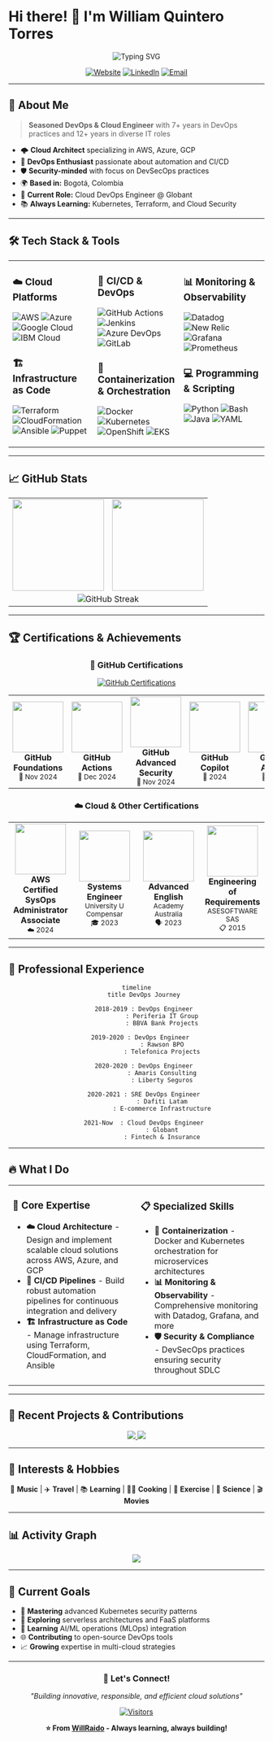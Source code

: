 <!--
**WillRaido/WillRaido** is a ✨ _special_ ✨ repository because its `README.md` (this file) appears on your GitHub profile.

Here are some ideas to get you started:

- 🔭 I’m currently working on ...
- 🌱 I’m currently learning ...
- 👯 I’m looking to collaborate on ...
- 🤔 I’m looking for help with ...
- 💬 Ask me about ...
- 📫 How to reach me: ...
- 😄 Pronouns: ...
- ⚡ Fun fact: ...
-->
# Hi there! 👋 I'm William Quintero Torres

<div align="center">
  <img src="https://readme-typing-svg.herokuapp.com?font=Fira+Code&size=22&duration=3000&pause=1000&color=00D9FF&center=true&vCenter=true&width=435&lines=Cloud+DevOps+Engineer;Site+Reliability+Engineer;AWS+Certified+SysOps;7%2B+Years+Experience;Passionate+about+Cloud+%26+DevOps" alt="Typing SVG" />
</div>

<div align="center">
  
[![Website](https://img.shields.io/badge/Website-williamquintero.com-blue?style=for-the-badge&logo=google-chrome&logoColor=white)](https://www.williamquintero.com)
[![LinkedIn](https://img.shields.io/badge/LinkedIn-Connect-0077B5?style=for-the-badge&logo=linkedin&logoColor=white)](https://linkedin.com/in/williamquintero)
[![Email](https://img.shields.io/badge/Email-iwillraido%40gmail.com-D14836?style=for-the-badge&logo=gmail&logoColor=white)](mailto:iwillraido@gmail.com)

</div>

---

## 🚀 About Me

> **Seasoned DevOps & Cloud Engineer** with 7+ years in DevOps practices and 12+ years in diverse IT roles

- 🌩️ **Cloud Architect** specializing in AWS, Azure, GCP
- 🔧 **DevOps Enthusiast** passionate about automation and CI/CD
- 🛡️ **Security-minded** with focus on DevSecOps practices  
- 🌍 **Based in:** Bogotá, Colombia
- 🎯 **Current Role:** Cloud DevOps Engineer @ Globant
- 📚 **Always Learning:** Kubernetes, Terraform, and Cloud Security

---

## 🛠️ Tech Stack & Tools

<table align="center">
<tr>
<td valign="top" width="33%">

### ☁️ Cloud Platforms
![AWS](https://img.shields.io/badge/AWS-232F3E?style=for-the-badge&logo=amazon-aws&logoColor=white)
![Azure](https://img.shields.io/badge/Microsoft_Azure-0089D0?style=for-the-badge&logo=microsoft-azure&logoColor=white)
![Google Cloud](https://img.shields.io/badge/Google_Cloud-4285F4?style=for-the-badge&logo=google-cloud&logoColor=white)
![IBM Cloud](https://img.shields.io/badge/IBM_Cloud-1261FE?style=for-the-badge&logo=ibm-cloud&logoColor=white)

### 🏗️ Infrastructure as Code
![Terraform](https://img.shields.io/badge/Terraform-623CE4?style=for-the-badge&logo=terraform&logoColor=white)
![CloudFormation](https://img.shields.io/badge/CloudFormation-FF9900?style=for-the-badge&logo=amazon-aws&logoColor=white)
![Ansible](https://img.shields.io/badge/Ansible-EE0000?style=for-the-badge&logo=ansible&logoColor=white)
![Puppet](https://img.shields.io/badge/Puppet-FFAE1A?style=for-the-badge&logo=puppet&logoColor=black)

</td>
<td valign="top" width="33%">

### 🔄 CI/CD & DevOps
![GitHub Actions](https://img.shields.io/badge/GitHub_Actions-2088FF?style=for-the-badge&logo=github-actions&logoColor=white)
![Jenkins](https://img.shields.io/badge/Jenkins-D24939?style=for-the-badge&logo=jenkins&logoColor=white)
![Azure DevOps](https://img.shields.io/badge/Azure_DevOps-0078D7?style=for-the-badge&logo=azure-devops&logoColor=white)
![GitLab](https://img.shields.io/badge/GitLab-FCA326?style=for-the-badge&logo=gitlab&logoColor=white)

### 🐳 Containerization & Orchestration
![Docker](https://img.shields.io/badge/Docker-2496ED?style=for-the-badge&logo=docker&logoColor=white)
![Kubernetes](https://img.shields.io/badge/Kubernetes-326CE5?style=for-the-badge&logo=kubernetes&logoColor=white)
![OpenShift](https://img.shields.io/badge/OpenShift-EE0000?style=for-the-badge&logo=red-hat-open-shift&logoColor=white)
![EKS](https://img.shields.io/badge/Amazon_EKS-FF9900?style=for-the-badge&logo=amazon-eks&logoColor=white)

</td>
<td valign="top" width="33%">

### 📊 Monitoring & Observability
![Datadog](https://img.shields.io/badge/Datadog-632CA6?style=for-the-badge&logo=datadog&logoColor=white)
![New Relic](https://img.shields.io/badge/New_Relic-008C99?style=for-the-badge&logo=new-relic&logoColor=white)
![Grafana](https://img.shields.io/badge/Grafana-F46800?style=for-the-badge&logo=grafana&logoColor=white)
![Prometheus](https://img.shields.io/badge/Prometheus-E6522C?style=for-the-badge&logo=prometheus&logoColor=white)

### 💻 Programming & Scripting
![Python](https://img.shields.io/badge/Python-3776AB?style=for-the-badge&logo=python&logoColor=white)
![Bash](https://img.shields.io/badge/Bash-4EAA25?style=for-the-badge&logo=gnu-bash&logoColor=white)
![Java](https://img.shields.io/badge/Java-ED8B00?style=for-the-badge&logo=java&logoColor=white)
![YAML](https://img.shields.io/badge/YAML-CB171E?style=for-the-badge&logo=yaml&logoColor=white)

</td>
</tr>
</table>

---

## 📈 GitHub Stats

<div align="center">
<table>
<tr>
<td align="center" width="50%">
<img height="180em" src="https://github-readme-stats.vercel.app/api?username=WillRaido&show_icons=true&theme=tokyonight&include_all_commits=true&count_private=true"/>
</td>
<td align="center" width="50%">
<img height="180em" src="https://github-readme-stats.vercel.app/api/top-langs/?username=WillRaido&layout=compact&langs_count=8&theme=tokyonight"/>
</td>
</tr>
<tr>
<td colspan="2" align="center">
<img src="https://github-readme-streak-stats.herokuapp.com/?user=WillRaido&theme=tokyonight" alt="GitHub Streak" />
</td>
</tr>
</table>
</div>

---

## 🏆 Certifications & Achievements

<div align="center">

### 🐙 GitHub Certifications
[![GitHub Certifications](https://img.shields.io/badge/GitHub-5_Certifications-181717?style=for-the-badge&logo=github&logoColor=white)](https://github.com/WillRaido)

<table>
<tr>
<td align="center" width="20%">
<a href="https://www.credly.com/badges/github-foundations">
<img src="https://images.credly.com/size/340x340/images/024d0122-724d-4c5a-bd83-cfe3c4b7a073/image.png" width="100" height="100"/>
</a>
<br><strong>GitHub Foundations</strong>
<br><sub>🏅 Nov 2024</sub>
</td>
<td align="center" width="20%">
<a href="https://www.credly.com/badges/github-actions">
<img src="https://images.credly.com/size/340x340/images/89efc3e7-842b-4790-b09b-9ea5efc71ec3/image.png" width="100" height="100"/>
</a>
<br><strong>GitHub Actions</strong>
<br><sub>🏅 Dec 2024</sub>
</td>
<td align="center" width="20%">
<a href="https://www.credly.com/badges/github-advanced-security">
<img src="https://images.credly.com/size/340x340/images/c9ed294b-f8ac-48fa-a8c3-96dab1f110f2/image.png" width="100" height="100"/>
</a>
<br><strong>GitHub Advanced Security</strong>
<br><sub>🏅 Nov 2024</sub>
</td>
<td align="center" width="20%">
<a href="https://www.credly.com/badges/github-copilot">
<img src="https://images.credly.com/size/340x340/images/6b924fae-3cd7-4233-b012-97413c62c85d/blob" width="100" height="100"/>
</a>
<br><strong>GitHub Copilot</strong>
<br><sub>🏅 2024</sub>
</td>
<td align="center" width="20%">
<a href="https://www.credly.com/badges/github-admin">
<img src="https://images.credly.com/size/340x340/images/34880f37-8ec8-4542-a78a-73ba6647208e/image.png" width="100" height="100"/>
</a>
<br><strong>GitHub Admin</strong>
<br><sub>🏅 2024</sub>
</td>
</tr>
</table>

### ☁️ Cloud & Other Certifications

<table>
<tr>
<td align="center" width="25%">
<a href="https://www.credly.com/badges/aws-certified-sysops-administrator-associate">
<img src="https://images.credly.com/images/f0d3fbb9-bfa7-4017-9989-7bde8eaf42b1/image.png" width="100" height="100"/>
</a>
<br><strong>AWS Certified SysOps</strong>
<br><strong>Administrator Associate</strong>
<br><sub>☁️ 2024</sub>
</td>
<td align="center" width="25%">
<img src="https://raw.githubusercontent.com/WillRaido/WillRaido/main/assets/university-icon.png" width="100" height="100" onerror="this.src='https://cdn-icons-png.flaticon.com/128/3002/3002543.png'"/>
<br><strong>Systems Engineer</strong>
<br><sub>University U Compensar</sub>
<br><sub>🎓 2023</sub>
</td>
<td align="center" width="25%">
<img src="https://raw.githubusercontent.com/WillRaido/WillRaido/main/assets/english-icon.png" width="100" height="100" onerror="this.src='https://cdn-icons-png.flaticon.com/128/3665/3665923.png'"/>
<br><strong>Advanced English</strong>
<br><sub>Academy Australia</sub>
<br><sub>🗣️ 2023</sub>
</td>
<td align="center" width="25%">
<img src="https://raw.githubusercontent.com/WillRaido/WillRaido/main/assets/requirements-icon.png" width="100" height="100" onerror="this.src='https://cdn-icons-png.flaticon.com/128/2620/2620590.png'"/>
<br><strong>Engineering of</strong>
<br><strong>Requirements</strong>
<br><sub>ASESOFTWARE SAS</sub>
<br><sub>📋 2015</sub>
</td>
</tr>
</table>

</div>

---

## 💼 Professional Experience

<div align="center">

```mermaid
timeline
    title DevOps Journey
    
    2018-2019 : DevOps Engineer
              : Periferia IT Group
              : BBVA Bank Projects
    
    2019-2020 : DevOps Engineer  
              : Rawson BPO
              : Telefonica Projects
    
    2020-2020 : DevOps Engineer
              : Amaris Consulting
              : Liberty Seguros
    
    2020-2021 : SRE DevOps Engineer
              : Dafiti Latam
              : E-commerce Infrastructure
    
    2021-Now  : Cloud DevOps Engineer
              : Globant
              : Fintech & Insurance
```

</div>

---

## 🔥 What I Do

<table align="center">
<tr>
<td valign="top" width="50%">

### 🎯 **Core Expertise**
- **☁️ Cloud Architecture** - Design and implement scalable cloud solutions across AWS, Azure, and GCP
- **🔄 CI/CD Pipelines** - Build robust automation pipelines for continuous integration and delivery
- **🏗️ Infrastructure as Code** - Manage infrastructure using Terraform, CloudFormation, and Ansible

</td>
<td valign="top" width="50%">

### 📋 **Specialized Skills**
- **🐳 Containerization** - Docker and Kubernetes orchestration for microservices architectures
- **📊 Monitoring & Observability** - Comprehensive monitoring with Datadog, Grafana, and more
- **🛡️ Security & Compliance** - DevSecOps practices ensuring security throughout SDLC

</td>
</tr>
</table>

---

## 🌟 Recent Projects & Contributions

<div align="center">
  <a href="https://github.com/WillRaido?tab=repositories">
    <img src="https://github-readme-stats.vercel.app/api/pin/?username=WillRaido&repo=terraform-aws-modules&theme=tokyonight" />
  </a>
  <a href="https://github.com/WillRaido?tab=repositories">
    <img src="https://github-readme-stats.vercel.app/api/pin/?username=WillRaido&repo=kubernetes-deployments&theme=tokyonight" />
  </a>
</div>

---

## 🎨 Interests & Hobbies

<div align="center">

🎵 **Music** | ✈️ **Travel** | 📚 **Learning** | 👨‍🍳 **Cooking** | 💪 **Exercise** | 🔬 **Science** | 🎬 **Movies**

</div>

---

## 📊 Activity Graph

<div align="center">
  <img src="https://github-readme-activity-graph.vercel.app/graph?username=WillRaido&theme=tokyo-night&bg_color=1a1b27&color=70a5fd&line=bf91f3&point=38bdae&area=true&hide_border=true" />
</div>

---

## 🎯 Current Goals

- 🚀 **Mastering** advanced Kubernetes security patterns
- 📱 **Exploring** serverless architectures and FaaS platforms  
- 🤖 **Learning** AI/ML operations (MLOps) integration
- 🌐 **Contributing** to open-source DevOps tools
- 📈 **Growing** expertise in multi-cloud strategies

---

<div align="center">

### 💬 Let's Connect!

*"Building innovative, responsible, and efficient cloud solutions"*

[![Visitors](https://visitor-badge.laobi.icu/badge?page_id=WillRaido.WillRaido&style=for-the-badge&color=00D9FF)](https://github.com/WillRaido)

**⭐ From [WillRaido](https://github.com/WillRaido) - Always learning, always building!**

</div>
